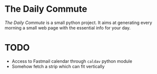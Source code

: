 # The Daily Commute

*The Daily Commute* is a small python project. It aims at generating every morning a small web page with the essential info for your day.

# TODO
* Access to Fastmail calendar through `caldav` python module
* Somehow fetch a strip which can fit vertically